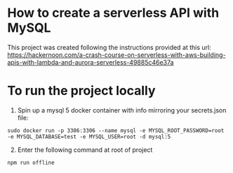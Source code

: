 # How to create a serverless API with MySQL
This project was created following the instructions provided at this url: https://hackernoon.com/a-crash-course-on-serverless-with-aws-building-apis-with-lambda-and-aurora-serverless-49885c46e37a

# To run the project locally

1. Spin up a mysql 5 docker container with info mirroring your secrets.json file:

```
sudo docker run -p 3306:3306 --name mysql -e MYSQL_ROOT_PASSWORD=root -e MYSQL_DATABASE=test -e MYSQL_USER=root -d mysql:5
```

2. Enter the following command at root of project

```
npm run offline
```
